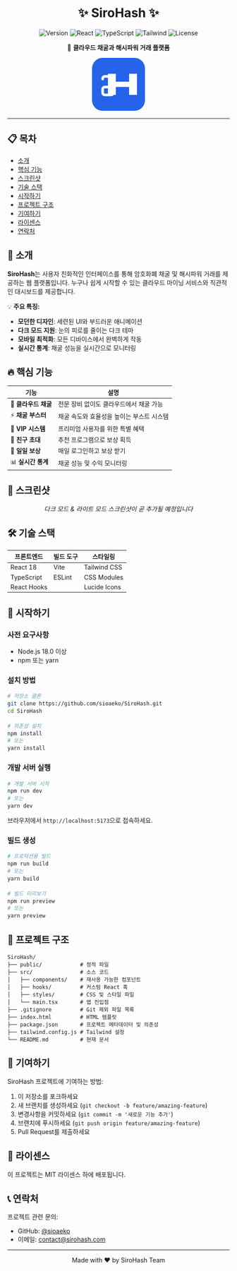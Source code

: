 # <div align="center">✨ SiroHash ✨</div>

<div align="center">
  
  ![Version](https://img.shields.io/badge/version-1.0.0-blue.svg?cacheSeconds=2592000)
  ![React](https://img.shields.io/badge/React-18-61DAFB?logo=react&logoColor=white)
  ![TypeScript](https://img.shields.io/badge/TypeScript-4.9-3178C6?logo=typescript&logoColor=white)
  ![Tailwind](https://img.shields.io/badge/Tailwind-3.4-06B6D4?logo=tailwindcss&logoColor=white)
  ![License](https://img.shields.io/badge/License-MIT-yellow.svg)
  
  <p>🚀 <strong>클라우드 채굴과 해시파워 거래 플랫폼</strong></p>
  <img src="https://raw.githubusercontent.com/sioaeko/SiroHash/main/public/favicon.svg" alt="SiroHash Logo" width="120" height="120"/>
  
</div>

<hr/>

## 📋 목차

- [소개](#-소개)
- [핵심 기능](#-핵심-기능)
- [스크린샷](#-스크린샷)
- [기술 스택](#-기술-스택)
- [시작하기](#-시작하기)
- [프로젝트 구조](#-프로젝트-구조)
- [기여하기](#-기여하기)
- [라이센스](#-라이센스)
- [연락처](#-연락처)

## 🌟 소개

**SiroHash**는 사용자 친화적인 인터페이스를 통해 암호화폐 채굴 및 해시파워 거래를 제공하는 웹 플랫폼입니다. 누구나 쉽게 시작할 수 있는 클라우드 마이닝 서비스와 직관적인 대시보드를 제공합니다.

💡 **주요 특징:**
- **모던한 디자인**: 세련된 UI와 부드러운 애니메이션
- **다크 모드 지원**: 눈의 피로를 줄이는 다크 테마
- **모바일 최적화**: 모든 디바이스에서 완벽하게 작동
- **실시간 통계**: 채굴 성능을 실시간으로 모니터링

## 🔥 핵심 기능

| 기능 | 설명 |
|------|------|
| 🔄 **클라우드 채굴** | 전문 장비 없이도 클라우드에서 채굴 가능 |
| ⚡ **채굴 부스터** | 채굴 속도와 효율성을 높이는 부스트 시스템 |
| 💎 **VIP 시스템** | 프리미엄 사용자를 위한 특별 혜택 |
| 👥 **친구 초대** | 추천 프로그램으로 보상 획득 |
| 🎁 **일일 보상** | 매일 로그인하고 보상 받기 |
| 📊 **실시간 통계** | 채굴 성능 및 수익 모니터링 |

## 📸 스크린샷

<div align="center">
  <p><i>다크 모드 & 라이트 모드 스크린샷이 곧 추가될 예정입니다</i></p>
</div>

## 🛠 기술 스택

<div align="center">
  
| 프론트엔드 | 빌드 도구 | 스타일링 |
|------------|----------|----------|
| React 18 | Vite | Tailwind CSS |
| TypeScript | ESLint | CSS Modules |
| React Hooks | | Lucide Icons |
  
</div>

## 🚀 시작하기

### 사전 요구사항

- Node.js 18.0 이상
- npm 또는 yarn

### 설치 방법

```bash
# 저장소 클론
git clone https://github.com/sioaeko/SiroHash.git
cd SiroHash

# 의존성 설치
npm install
# 또는
yarn install
```

### 개발 서버 실행

```bash
# 개발 서버 시작
npm run dev
# 또는
yarn dev
```

브라우저에서 `http://localhost:5173`으로 접속하세요.

### 빌드 생성

```bash
# 프로덕션용 빌드
npm run build
# 또는
yarn build

# 빌드 미리보기
npm run preview
# 또는
yarn preview
```

## 📁 프로젝트 구조

```
SiroHash/
├── public/            # 정적 파일
├── src/               # 소스 코드
│   ├── components/    # 재사용 가능한 컴포넌트
│   ├── hooks/         # 커스텀 React 훅
│   ├── styles/        # CSS 및 스타일 파일
│   └── main.tsx       # 앱 진입점
├── .gitignore         # Git 제외 파일 목록
├── index.html         # HTML 템플릿
├── package.json       # 프로젝트 메타데이터 및 의존성
├── tailwind.config.js # Tailwind 설정
└── README.md          # 현재 문서
```

## 👥 기여하기

SiroHash 프로젝트에 기여하는 방법:

1. 이 저장소를 포크하세요
2. 새 브랜치를 생성하세요 (`git checkout -b feature/amazing-feature`)
3. 변경사항을 커밋하세요 (`git commit -m '새로운 기능 추가'`)
4. 브랜치에 푸시하세요 (`git push origin feature/amazing-feature`)
5. Pull Request를 제출하세요

## 📄 라이센스

이 프로젝트는 MIT 라이센스 하에 배포됩니다.

## 📞 연락처

프로젝트 관련 문의:
- GitHub: [@sioaeko](https://github.com/sioaeko)
- 이메일: contact@sirohash.com

---

<div align="center">
  <p>Made with ❤️ by SiroHash Team</p>
</div>
